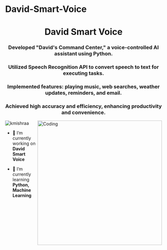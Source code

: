 # David-Smart-Voice

<h1 align="center">David Smart Voice</h1>
<h3 align="center">Developed "David's Command Center," a voice-controlled AI assistant using Python.</h3>
<h3 align="center">Utilized Speech Recognition API to convert speech to text for executing tasks.</h3>
<h3 align="center">Implemented features: playing music, web searches, weather updates, reminders, and email.</h3>
<h3 align="center">Achieved high accuracy and efficiency, enhancing productivity and convenience.</h3>
<img align = "right" alt  ="Coding" width= "400" src="
https://static.vecteezy.com/system/resources/previews/002/326/507/large_2x/smart-speaker-voice-assistant-concept-with-characters-young-people-with-gadgets-near-smartphone-speaker-recognition-voice-controlled-smart-speaker-voice-activated-digital-assistants-identification-vector.jpg
">

<p align="left"> <img src="https://komarev.com/ghpvc/?username=kmishraa&label=Profile%20views&color=0e75b6&style=flat" alt="kmishraa" /> </p>

- 🔭 I’m currently working on **David Smart Voice**

- 🌱 I’m currently learning **Python, Machine Learning**





